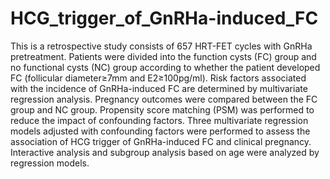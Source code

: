 # HCG_trigger_of_GnRHa-induced_FC
 This is a retrospective study consists of 657 HRT-FET cycles with GnRHa pretreatment. Patients were divided into the function cysts (FC) group and no functional cysts (NC) group according to whether the patient developed FC (follicular diameter≥7mm and E2≥100pg/ml). Risk factors associated with the incidence of GnRHa-induced FC are determined by multivariate regression analysis. Pregnancy outcomes were compared between the FC group and NC group. Propensity score matching (PSM) was performed to reduce the impact of confounding factors. Three multivariate regression models adjusted with confounding factors were performed to assess the association of HCG trigger of GnRHa-induced FC and clinical pregnancy. Interactive analysis and subgroup analysis based on age were analyzed by regression models.
